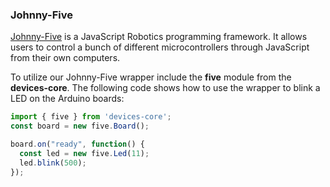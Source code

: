 ### Johnny-Five
[Johnny-Five](http://johnny-five.io/api/) is a JavaScript Robotics programming framework. It allows users to control a bunch of different microcontrollers through JavaScript from their own computers.

To utilize our Johnny-Five wrapper include the **five** module from the **devices-core**. The following code shows how to use the wrapper to blink a LED on the Arduino boards:

```js
import { five } from 'devices-core';
const board = new five.Board();

board.on("ready", function() {
  const led = new five.Led(11);
  led.blink(500);
});
```

